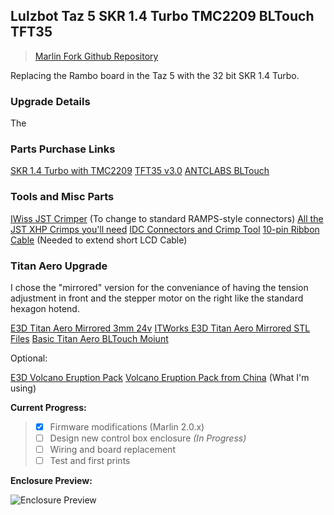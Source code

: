 ## Lulzbot Taz 5 SKR 1.4 Turbo TMC2209 BLTouch TFT35

> [Marlin Fork Github Repository](https://github.com/jimbalny/Marlin-Taz-5-SKR-1.4-Turbo)

Replacing the Rambo board in the Taz 5 with the 32 bit SKR 1.4 Turbo.  

### Upgrade Details

The 

### Parts Purchase Links

[SKR 1.4 Turbo with TMC2209](https://www.amazon.com/BIGTREETECH-Printer-Control-Smoothieboard-Upgrade/dp/B082YTZJS2/)
[TFT35 v3.0](https://www.amazon.com/BIGTREETECH-Display-Controller-Compatible-Printer/dp/B07W1PB11F)
[ANTCLABS BLTouch](https://www.amazon.com/ANTCLABS-BLTouch-Leveling-Premium-Extension/dp/B01FFV2TOS/)  


### Tools and Misc Parts

[IWiss JST Crimper](https://www.amazon.com/gp/product/B019ARWWFY/) (To change to standard RAMPS-style connectors)
[All the JST XHP Crimps you'll need](https://www.amazon.com/gp/product/B015Y6JOUG)
[IDC Connectors and Crimp Tool](https://www.amazon.com/gp/product/B07WHFWMYQ/)
[10-pin Ribbon Cable](https://www.amazon.com/gp/product/B07P77YRB2) (Needed to extend short LCD Cable)  


### Titan Aero Upgrade

I chose the "mirrored" version for the conveniance of having the tension adjustment in front and the stepper motor on the right like the standard hexagon hotend.

[E3D Titan Aero Mirrored 3mm 24v](https://www.matterhackers.com/store/l/e3d-titan-aero-extruder-24v-300mm-mirrored/sk/M1HPS73T)
[ITWorks E3D Titan Aero Mirrored STL Files](https://www.thingiverse.com/thing:2680398)
[Basic Titan Aero BLTouch Moiunt](https://www.thingiverse.com/thing:3127511)

Optional:

[E3D Volcano Eruption Pack](https://www.matterhackers.com/store/l/e3d-volcano-eruption-pack-300mm-24v/sk/MWFWKV5P)
[Volcano Eruption Pack from China](https://www.aliexpress.com/item/32924003172.html?spm=a2g0s.9042311.0.0.e2244c4d3Qny0h) (What I'm using)

**Current Progress:**

> - [x] Firmware modifications (Marlin 2.0.x)
> - [ ] Design new control box enclosure *(In Progress)*
> - [ ] Wiring and board replacement
> - [ ] Test and first prints

**Enclosure Preview:**

![Enclosure Preview](https://jimbalny.github.io/images/TazSKR_preview.png)
